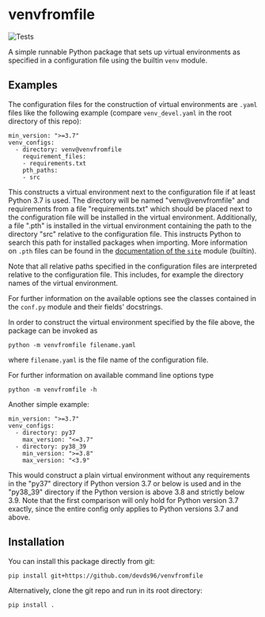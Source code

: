 # venvfromfile

![Tests](https://github.com/devds96/venvfromfile/actions/workflows/tests.yml/badge.svg)

A simple runnable Python package that sets up virtual environments as
specified in a configuration file using the builtin `venv` module.


## Examples
The configuration files for the construction of virtual environments are
`.yaml` files like the following example (compare `venv_devel.yaml`
in the root directory of this repo):
```
min_version: ">=3.7"
venv_configs:
  - directory: venv@venvfromfile
    requirement_files:
    - requirements.txt
    pth_paths:
    - src
```
This constructs a virtual environment next to the configuration file if
at least Python 3.7 is used. The directory will be named
"venv@venvfromfile" and requirements from a file "requirements.txt"
which should be placed next to the configuration file will be installed
in the virtual environment.
Additionally, a file ".pth" is installed in the virtual environment
containing the path to the directory "src" relative to the configuration
file. This instructs Python to search this path for installed packages
when importing. More information on `.pth` files can be found in the
[documentation of the `site`](https://docs.python.org/3/library/site.html)
module (builtin).

Note that all relative paths specified in the configuration files are
interpreted relative to the configuration file. This includes, for
example the directory names of the virtual environment.

For further information on the available options see the classes
contained in the `conf.py` module and their fields' docstrings.

In order to construct the virtual environment specified by the file
above, the package can be invoked as
```
python -m venvfromfile filename.yaml
```
where `filename.yaml` is the file name of the configuration file.

For further information on available command line options type
```
python -m venvfromfile -h
```

Another simple example:
```
min_version: ">=3.7"
venv_configs:
  - directory: py37
    max_version: "<=3.7"
  - directory: py38_39
    min_version: ">=3.8"
    max_version: "<3.9"
```
This would construct a plain virtual environment without any
requirements in the "py37" directory if Python version 3.7 or below
is used and in the "py38_39" directory if the Python version is above
3.8 and strictly below 3.9. Note that the first comparison will only
hold for Python version 3.7 exactly, since the entire config only
applies to Python versions 3.7 and above.


## Installation
You can install this package directly from git:
```
pip install git+https://github.com/devds96/venvfromfile
```

Alternatively, clone the git repo and run in its root directory:
```
pip install .
```
